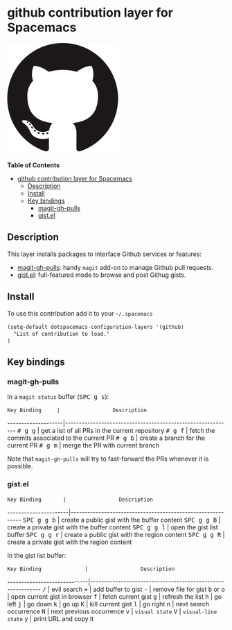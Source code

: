 # github contribution layer for Spacemacs

![github](github.png)

<!-- markdown-toc start - Don't edit this section. Run M-x markdown-toc/generate-toc again -->
**Table of Contents**

- [github contribution layer for Spacemacs](#github-contribution-layer-for-spacemacs)
    - [Description](#description)
    - [Install](#install)
    - [Key bindings](#key-bindings)
        - [magit-gh-pulls](#magit-gh-pulls)
        - [gist.el](#gistel)

<!-- markdown-toc end -->

## Description

This layer installs packages to interface Github services or features:
- [magit-gh-pulls][]: handy `magit` add-on to manage Github pull requests.
- [gist.el][]: full-featured mode to browse and post Githug gists.

## Install

To use this contribution add it to your `~/.spacemacs`

```elisp
(setq-default dotspacemacs-configuration-layers '(github)
  "List of contribution to load."
)
```

## Key bindings

### magit-gh-pulls

In a `magit status` buffer (<kbd>SPC g s</kbd>):

    Key Binding     |                 Description
--------------------|------------------------------------------------------------
<kbd># g g</kbd>    | get a list of all PRs in the current repository
<kbd># g f</kbd>    | fetch the commits associated to the current PR
<kbd># g b</kbd>    | create a branch for the current PR
<kbd># g m</kbd>    | merge the PR with current branch

Note that `magit-gh-pulls` will try to fast-forward the PRs whenever it is
possible.

### gist.el

    Key Binding       |                 Description
----------------------|------------------------------------------------------------
<kbd>SPC g g b</kbd>  | create a public gist with the buffer content
<kbd>SPC g g B</kbd>  | create a private gist with the buffer content
<kbd>SPC g g l</kbd>  | open the gist list buffer
<kbd>SPC g g r</kbd>  | create a public gist with the region content
<kbd>SPC g g R</kbd>  | create a private gist with the region content

In the gist list buffer:

    Key Binding              |                 Description
-----------------------------|------------------------------------------------------------
<kbd>/</kbd>                 | evil search
<kbd>+</kbd>                 | add buffer to gist
<kbd>-</kbd>                 | remove file for gist
<kbd>b</kbd> or <kbd>o</kbd> | open current gist in browser
<kbd>f</kbd>                 | fetch current gist
<kbd>g</kbd>                 | refresh the list
<kbd>h</kbd>                 | go left
<kbd>j</kbd>                 | go down
<kbd>k</kbd>                 | go up
<kbd>K</kbd>                 | kill current gist
<kbd>l</kbd>                 | go right
<kbd>n</kbd>                 | next search occurrence
<kbd>N</kbd>                 | next previous occurrence
<kbd>v</kbd>                 | `visual state`
<kbd>V</kbd>                 | `visual-line state`
<kbd>y</kbd>                 | print URL and copy it

 [magit-gh-pulls]: https://github.com/sigma/magit-gh-pulls
 [gist.el]: https://github.com/defunkt/gist.el
